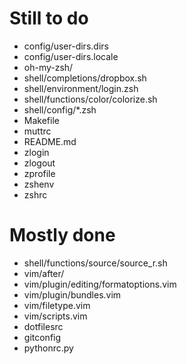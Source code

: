 Still to do
===========
- config/user-dirs.dirs
- config/user-dirs.locale
- oh-my-zsh/
- shell/completions/dropbox.sh
- shell/environment/login.zsh
- shell/functions/color/colorize.sh
- shell/config/*.zsh
- Makefile
- muttrc
- README.md
- zlogin
- zlogout
- zprofile
- zshenv
- zshrc

Mostly done
===========
- shell/functions/source/source_r.sh
- vim/after/
- vim/plugin/editing/formatoptions.vim
- vim/plugin/bundles.vim
- vim/filetype.vim
- vim/scripts.vim
- dotfilesrc
- gitconfig
- pythonrc.py

